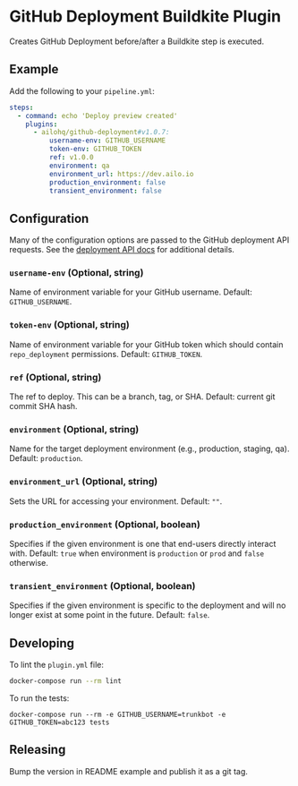 # GitHub Deployment Buildkite Plugin

Creates GitHub Deployment before/after a Buildkite step is executed.

## Example

Add the following to your `pipeline.yml`:

```yml
steps:
  - command: echo 'Deploy preview created'
    plugins:
      - ailohq/github-deployment#v1.0.7:
          username-env: GITHUB_USERNAME
          token-env: GITHUB_TOKEN
          ref: v1.0.0
          environment: qa
          environment_url: https://dev.ailo.io
          production_environment: false
          transient_environment: false
```

## Configuration

Many of the configuration options are passed to the GitHub deployment API requests. See the [deployment API docs](https://docs.github.com/en/rest/reference/repos#deployments) for additional details.

### `username-env` (Optional, string)

Name of environment variable for your GitHub username. Default: `GITHUB_USERNAME`.

### `token-env` (Optional, string)

Name of environment variable for your GitHub token which should contain `repo_deployment` permissions. Default: `GITHUB_TOKEN`.

### `ref` (Optional, string)

The ref to deploy. This can be a branch, tag, or SHA. Default: current git commit SHA hash.

### `environment` (Optional, string)

Name for the target deployment environment (e.g., production, staging, qa). Default: `production`.

### `environment_url` (Optional, string)

Sets the URL for accessing your environment. Default: `""`.

### `production_environment` (Optional, boolean)

Specifies if the given environment is one that end-users directly interact with. Default: `true` when environment is `production` or `prod` and `false` otherwise.

### `transient_environment` (Optional, boolean)

Specifies if the given environment is specific to the deployment and will no longer exist at some point in the future. Default: `false`.

## Developing

To lint the `plugin.yml` file:

```sh
docker-compose run --rm lint
```

To run the tests:

```shell
docker-compose run --rm -e GITHUB_USERNAME=trunkbot -e GITHUB_TOKEN=abc123 tests
```

## Releasing

Bump the version in README example and publish it as a git tag.
